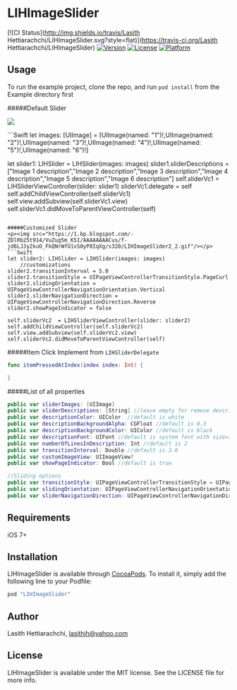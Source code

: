 # LIHImageSlider

[![CI Status](http://img.shields.io/travis/Lasith Hettiarachchi/LIHImageSlider.svg?style=flat)](https://travis-ci.org/Lasith Hettiarachchi/LIHImageSlider)
[![Version](https://img.shields.io/cocoapods/v/LIHImageSlider.svg?style=flat)](http://cocoapods.org/pods/LIHImageSlider)
[![License](https://img.shields.io/cocoapods/l/LIHImageSlider.svg?style=flat)](http://cocoapods.org/pods/LIHImageSlider)
[![Platform](https://img.shields.io/cocoapods/p/LIHImageSlider.svg?style=flat)](http://cocoapods.org/pods/LIHImageSlider)

## Usage

To run the example project, clone the repo, and run `pod install` from the Example directory first

#####Default Slider
<p><img src="https://2.bp.blogspot.com/-rMzLaIDW0D8/VuZug9qrMPI/AAAAAAAACuo/sMChPhCiN4UVoBeIi5Al3rpqq2WYbT8UA/s320/LIHImageSlider2_1.gif"/></p>
```Swift
let images: [UIImage] = [UIImage(named: "1")!,UIImage(named: "2")!,UIImage(named: "3")!,UIImage(named: "4")!,UIImage(named: "5")!,UIImage(named: "6")!]

let slider1: LIHSlider = LIHSlider(images: images)
slider1.sliderDescriptions = ["Image 1 description","Image 2 description","Image 3 description","Image 4 description","Image 5 description","Image 6 description"]
self.sliderVc1  = LIHSliderViewController(slider: slider1)
sliderVc1.delegate = self
self.addChildViewController(self.sliderVc1)
self.view.addSubview(self.sliderVc1.view)
self.sliderVc1.didMoveToParentViewController(self)
```

#####Customized Slider
<p><img src="https://1.bp.blogspot.com/-ZDlRb25t914/VuZug5m_K5I/AAAAAAAACus/f-jd6LJJy2kuO_FkQNrWfU1vS0yP8IqXg/s320/LIHImageSlider2_2.gif"/></p>
```Swift
let slider2: LIHSlider = LIHSlider(images: images)
    //customizations
slider2.transitionInterval = 5.0
slider2.transitionStyle = UIPageViewControllerTransitionStyle.PageCurl
slider2.slidingOrientation = UIPageViewControllerNavigationOrientation.Vertical
slider2.sliderNavigationDirection = UIPageViewControllerNavigationDirection.Reverse
slider2.showPageIndicator = false
        
self.sliderVc2  = LIHSliderViewController(slider: slider2)
self.addChildViewController(self.sliderVc2)
self.view.addSubview(self.sliderVc2.view)
self.sliderVc2.didMoveToParentViewController(self)
```

#####Item Click
Implement from `LIHSliderDelegate` 
```Swift
func itemPressedAtIndex(index index: Int) {

}
```

#####List of all properties
```Swift
public var sliderImages: [UIImage]
public var sliderDescriptions: [String] //leave empty for remove description
public var descriptionColor: UIColor  //default is white
public var descriptionBackgroundAlpha: CGFloat //default is 0.3
public var descriptionBackgroundColor: UIColor //default is black
public var descriptionFont: UIFont //default is system font with size=15
public var numberOfLinesInDescription: Int //default is 2
public var transitionInterval: Double //default is 3.0
public var customImageView: UIImageView?
public var showPageIndicator: Bool //default is true

//Sliding options
public var transitionStyle: UIPageViewControllerTransitionStyle = UIPageViewControllerTransitionStyle.Scroll
public var slidingOrientation: UIPageViewControllerNavigationOrientation = UIPageViewControllerNavigationOrientation.Horizontal
public var sliderNavigationDirection: UIPageViewControllerNavigationDirection = UIPageViewControllerNavigationDirection.Forward
```


## Requirements
iOS 7+

## Installation

LIHImageSlider is available through [CocoaPods](http://cocoapods.org). To install
it, simply add the following line to your Podfile:

```ruby
pod "LIHImageSlider"
```

## Author

Lasith Hettiarachchi, lasithih@yahoo.com

## License

LIHImageSlider is available under the MIT license. See the LICENSE file for more info.
